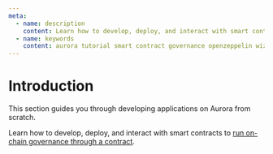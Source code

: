 ```yaml
---
meta:
  - name: description
    content: Learn how to develop, deploy, and interact with smart contracts on the NEAR network through Aurora nodes.
  - name: keywords
    content: aurora tutorial smart contract governance openzeppelin wizard
---
```


# Introduction

This section guides you through developing applications on Aurora from scratch.

Learn how to develop, deploy, and interact with smart contracts to [run on-chain governance through a contract](/tutorials/aurora/simple-on-chain-governance-with-remix-and-openzeppelin-wizard).

